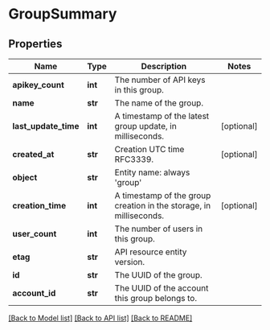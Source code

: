 # GroupSummary

## Properties
Name | Type | Description | Notes
------------ | ------------- | ------------- | -------------
**apikey_count** | **int** | The number of API keys in this group. | 
**name** | **str** | The name of the group. | 
**last_update_time** | **int** | A timestamp of the latest group update, in milliseconds. | [optional] 
**created_at** | **str** | Creation UTC time RFC3339. | [optional] 
**object** | **str** | Entity name: always &#39;group&#39; | 
**creation_time** | **int** | A timestamp of the group creation in the storage, in milliseconds. | [optional] 
**user_count** | **int** | The number of users in this group. | 
**etag** | **str** | API resource entity version. | 
**id** | **str** | The UUID of the group. | 
**account_id** | **str** | The UUID of the account this group belongs to. | 

[[Back to Model list]](../README.md#documentation-for-models) [[Back to API list]](../README.md#documentation-for-api-endpoints) [[Back to README]](../README.md)


